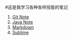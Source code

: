 #这是我学习各种各样技能的笔记

1. [Git Note](https://github.com/orchid-in-deep-valley/Notes/blob/master/Git)
2. [Java Note](https://github.com/orchid-in-deep-valley/Notes/blob/master/Java)
3. [Markdown](https://github.com/orchid-in-deep-valley/Notes/blob/master/Markdown)
4. [Sublime](https://github.com/orchid-in-deep-valley/Notes/blob/master/Sublime)
